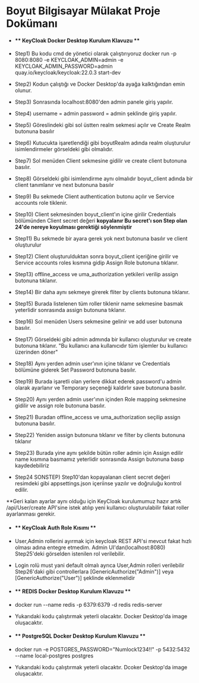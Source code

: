 # Boyut Bilgisayar Mülakat Proje Dokümanı

- #### ** KeyCloak Docker Desktop Kurulum Klavuzu ** 

- Step1) Bu kodu cmd de yönetici olarak çalıştırıyoruz docker run -p 8080:8080 -e KEYCLOAK_ADMIN=admin -e KEYCLOAK_ADMIN_PASSWORD=admin quay.io/keycloak/keycloak:22.0.3 start-dev

- Step2) Kodun çalıştığı ve Docker Desktop'da ayağa kalktığından emin olunur.

- Step3) Sonrasında localhost:8080'den admin panele giriş yapılır.

- Step4) username = admin password = admin şeklinde giriş yapılır.

- Step5) Göreslindeki gibi sol üstten realm sekmesi açılır ve Create Realm butonuna basılır

- Step6) Kutucukta işaretlendiği gibi boyutRealm adında realm oluşturulur isimlendirmeler görseldeki gibi olmalıdır.

- Step7) Sol menüden Client sekmesine gidilir ve create client butonuna basılır.

- Step8) Görseldeki gibi isimlendirme aynı olmalıdır boyut_client adında bir client tanımlanır ve next butonuna basılır

- Step9) Bu sekmede Client authentication butonu açılır ve Service accounts role tiklenir.

- Step10) Client sekmesinden boyut_client'ın içine girilir Credentials bölümünden Client secret değeri **kopyalanır Bu secret'ı son Step olan 24'de nereye koyulması gerektiği söylenmiştir**

- Step11) Bu sekmede bir ayara gerek yok next butonuna basılır ve client oluşturulur

- Step12) Client oluşturulduktan sonra boyut_client içeriğine girilir ve Service accounts roles kısmına gidip Assign Role butonuna tıklanır.

- Step13) offline_access ve uma_authorization yetkileri verilip assign butonuna tıklanır.

- Step14) Bir daha aynı sekmeye girerek fliter by clients butonuna tıklanır.

- Step15) Burada listelenen tüm roller tiklenir name sekmesine basmak yeterlidir sonrasında assign butonuna tıklanır.

- Step16) Sol menüden Users sekmesine gelinir ve add user butonuna basılır.

- Step17) Görseldeki gibi admin admında bir kullanıcı oluşturulur ve create butonuna tıklanır. "Bu kullanıcı ana kullanıcıdır tüm işlemler bu kullanıcı üzerinden döner"

- Step18) Aynı yerden admin user'ının içine tıklanır ve Credentials bölümüne giderek Set Password butonuna basılır.

- Step19) Burada işaretli olan yerlere dikkat ederek password'u admin olarak ayarlanır ve Temporary seçeneği kaldırlır save butonuna basılır.

- Step20) Aynı yerden admin user'ının içinden Role mapping sekmesine gidilir ve assign role butonuna basılır.

- Step21) Buradan offline_access ve uma_authorization seçilip assign butonuna basılır.

- Step22) Yeniden assign butonuna tıklanır ve filter by clients butonuna tıklanır

- Step23) Burada yine aynı şekilde bütün roller admin için Assign edilir name kısmına basmamız yeterlidir sonrasında Assign butonuna basıp kaydedebiliriz

- Step24 SONSTEP) Step10'dan kopayalanan client secret değeri resimdeki gibi appsettings.json içeriinse yazılır ve doğruluğu kontrol edilir.

**Geri kalan ayarlar aynı olduğu için KeyCloak kurulumumuz hazır artık /api/User/create API'sine istek atılıp yeni kullanıcı oluşturulabilir fakat roller ayarlanması gerekir.

- #### ** KeyCloak Auth Role Kısımı **

- User,Admin rollerini ayırmak için keycloak REST API'si mevcut fakat hızlı olması adına entegre etmedim. Admin UI'dan(localhost:8080) Step25'deki görselden istenilen rol verilebilir.

- Login rolü must yani default olmalı ayrıca User,Admin rolleri verilebilir Step26'daki gibi controllerlara [GenericAuthorize("Admin")] veya [GenericAuthorize("User")] şeklinde eklenmelidir

- #### ** REDIS Docker Desktop Kurulum Klavuzu **

- docker run --name redis  -p 6379:6379  -d redis redis-server

- Yukarıdaki kodu çalıştırmak yeterli olacaktır. Docker Desktop'da image oluşacaktır.

- #### ** PostgreSQL Docker Desktop Kurulum  Klavuzu **

- docker run -e POSTGRES_PASSWORD="Numlock1234!!" -p 5432:5432 --name local-postgres postgres

- Yukarıdaki kodu çalıştırmak yeterli olacaktır. Dcoker Desktop'da image oluşacaktır.

